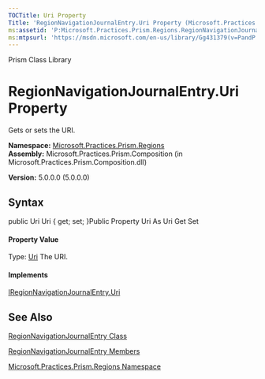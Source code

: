 ```yaml
---
TOCTitle: Uri Property
Title: 'RegionNavigationJournalEntry.Uri Property (Microsoft.Practices.Prism.Regions)'
ms:assetid: 'P:Microsoft.Practices.Prism.Regions.RegionNavigationJournalEntry.Uri'
ms:mtpsurl: 'https://msdn.microsoft.com/en-us/library/Gg431379(v=PandP.50)'
---
```


Prism Class Library

RegionNavigationJournalEntry.Uri Property
=============================================

Gets or sets the URI.

**Namespace:** [Microsoft.Practices.Prism.Regions](https://msdn.microsoft.com/n:microsoft.practices.prism.regions)
**Assembly:** Microsoft.Practices.Prism.Composition (in Microsoft.Practices.Prism.Composition.dll)

**Version:** 5.0.0.0 (5.0.0.0)

## Syntax


<span id="syntaxToggle"></span>public Uri Uri { get; set; }Public Property Uri As Uri Get Set
#### Property Value

Type: [Uri](http://msdn2.microsoft.com/en-us/library/txt7706a)
The URI.
#### Implements

[IRegionNavigationJournalEntry.Uri](https://msdn.microsoft.com/p:microsoft.practices.prism.regions.iregionnavigationjournalentry.uri)

See Also
--------


[RegionNavigationJournalEntry Class](https://msdn.microsoft.com/t:microsoft.practices.prism.regions.regionnavigationjournalentry)

[RegionNavigationJournalEntry Members](https://msdn.microsoft.com/allmembers.t:microsoft.practices.prism.regions.regionnavigationjournalentry)

[Microsoft.Practices.Prism.Regions Namespace](https://msdn.microsoft.com/n:microsoft.practices.prism.regions)

